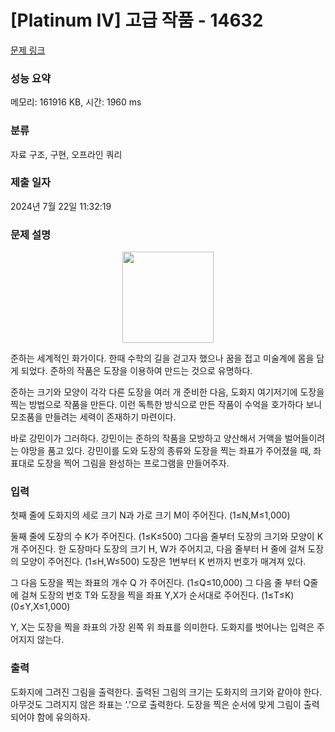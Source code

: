 # [Platinum IV] 고급 작품 - 14632 

[문제 링크](https://www.acmicpc.net/problem/14632) 

### 성능 요약

메모리: 161916 KB, 시간: 1960 ms

### 분류

자료 구조, 구현, 오프라인 쿼리

### 제출 일자

2024년 7월 22일 11:32:19

### 문제 설명

<p style="text-align:center"><img alt="" src="https://onlinejudgeimages.s3-ap-northeast-1.amazonaws.com/problem/14632/1.png" style="height:146px; width:146px"></p>

<p>준하는 세계적인 화가이다. 한때 수학의 길을 걷고자 했으나 꿈을 접고 미술계에 몸을 담게 되었다. 준하의 작품은 도장을 이용하여 만드는 것으로 유명하다.</p>

<p>준하는 크기와 모양이 각각 다른 도장을 여러 개 준비한 다음, 도화지 여기저기에 도장을 찍는 방법으로 작품을 만든다. 이런 독특한 방식으로 만든 작품이 수억을 호가하다 보니 모조품을 만들려는 세력이 존재하기 마련이다.</p>

<p>바로 강민이가 그러하다. 강민이는 준하의 작품을 모방하고 양산해서 거액을 벌어들이려는 야망을 품고 있다. 강민이를 도와 도장의 종류와 도장을 찍는 좌표가 주어졌을 때, 좌표대로 도장을 찍어 그림을 완성하는 프로그램을 만들어주자.</p>

### 입력 

 <p>첫째 줄에 도화지의 세로 크기 N과 가로 크기 M이 주어진다. (1≤N,M≤1,000)</p>

<p>둘째 줄에 도장의 수 K가 주어진다. (1≤K≤500) 그다음 줄부터 도장의 크기와 모양이 K개 주어진다. 한 도장마다 도장의 크기 H, W가 주어지고, 다음 줄부터 H 줄에 걸쳐 도장의 모양이 주어진다. (1≤H,W≤500) 도장은 1번부터 K 번까지 번호가 매겨져 있다.</p>

<p>그 다음 도장을 찍는 좌표의 개수 Q 가 주어진다. (1≤Q≤10,000) 그 다음 줄 부터 Q줄에 걸쳐 도장의 번호 T와 도장을 찍을 좌표 Y,X가 순서대로 주어진다. (1≤T≤K) (0≤Y,X≤1,000)</p>

<p>Y, X는 도장을 찍을 좌표의 가장 왼쪽 위 좌표를 의미한다. 도화지를 벗어나는 입력은 주어지지 않는다.</p>

### 출력 

 <p>도화지에 그려진 그림을 출력한다. 출력된 그림의 크기는 도화지의 크기와 같아야 한다. 아무것도 그려지지 않은 좌표는 ‘.’으로 출력한다. 도장을 찍은 순서에 맞게 그림이 출력되어야 함에 유의하자.</p>

